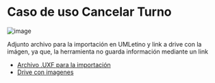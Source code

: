 # Caso de uso Cancelar Turno

![image](https://github.com/user-attachments/assets/42e63679-3e3b-4945-92a4-33012939937d)


Adjunto archivo para la importación en UMLetino y link a drive con la imágen, ya que, la herramienta no guarda información mediante un link
* [Archivo .UXF para la importación](cancelar_turno.uxf)
* [Drive con imagenes](https://drive.google.com/drive/folders/1t7-vIe5MK3cxTkfaQT2L3q8QTGhSoqAA?usp=sharing)
